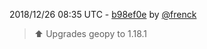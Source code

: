 2018/12/26 08:35 UTC - [b98ef0e](https://github.com/hassio-addons/addon-jupyterlab-lite/commit/b98ef0e41480070a4346dbc3132750962e5bdaa9) by [@frenck](https://github.com/frenck)
> :arrow_up: Upgrades geopy to 1.18.1 

